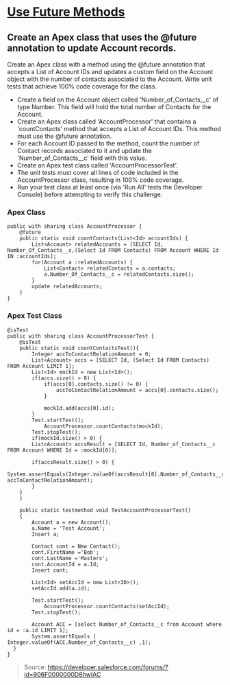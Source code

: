 # [Use Future Methods](https://trailhead.salesforce.com/modules/asynchronous_apex/units/async_apex_future_methods)

## Create an Apex class that uses the @future annotation to update Account records.

Create an Apex class with a method using the @future annotation that accepts a List of Account IDs and updates a custom field on the Account object with the number of contacts associated to the Account. Write unit tests that achieve 100% code coverage for the class.

* Create a field on the Account object called 'Number_of_Contacts__c' of type Number. This field will hold the total number of Contacts for the Account.
* Create an Apex class called 'AccountProcessor' that contains a 'countContacts' method that accepts a List of Account IDs. This method must use the @future annotation.
* For each Account ID passed to the method, count the number of Contact records associated to it and update the 'Number_of_Contacts__c' field with this value.
* Create an Apex test class called 'AccountProcessorTest'.
* The unit tests must cover all lines of code included in the AccountProcessor class, resulting in 100% code coverage.
* Run your test class at least once (via 'Run All' tests the Developer Console) before attempting to verify this challenge.

### Apex Class

```
public with sharing class AccountProcessor {
    @future
    public static void countContacts(List<Id> accountIds) {
        List<Account> relatedAccounts = [SELECT Id, Number_Of_Contacts__c,(Select Id FROM Contacts) FROM Account WHERE Id IN :accountIds];
        for(Account a :relatedAccounts) {
            List<Contact> relatedContacts = a.contacts;
            a.Number_Of_Contacts__c = relatedContacts.size();
        }
        update relatedAccounts;
    }
}
```

### Apex Test Class

```
@isTest
public with sharing class AccountProcessorTest {
    @isTest
    public static void countContactsTest(){
        Integer accToContactRelationAmount = 0;
        List<Account> accs = [SELECT Id, (Select Id FROM Contacts) FROM Account LIMIT 1];
        List<Id> mockId = new List<Id>();
        if(accs.size() > 0) {
            if(accs[0].contacts.size() != 0) {
                accToContactRelationAmount = accs[0].contacts.size();
            }
            
            mockId.add(accs[0].id);
        }
        Test.startTest();
            AccountProcessor.countContacts(mockId);
        Test.stopTest(); 
        if(mockId.size() > 0) {
        List<Account> accsResult = [SELECT Id, Number_of_Contacts__c FROM Account WHERE Id = :mockId[0]];
    
        if(accsResult.size() > 0) {
            System.assertEquals(Integer.valueOf(accsResult[0].Number_of_Contacts__c), accToContactRelationAmount);
        }
    }
    }

    public static testmethod void TestAccountProcessorTest() 
    {
        Account a = new Account();
        a.Name = 'Test Account';
        Insert a;

        Contact cont = New Contact();
        cont.FirstName ='Bob';
        cont.LastName ='Masters';
        cont.AccountId = a.Id;
        Insert cont;
        
        List<Id> setAccId = new List<ID>();
        setAccId.add(a.id);
 
        Test.startTest();
            AccountProcessor.countContacts(setAccId);
        Test.stopTest();
        
        Account ACC = [select Number_of_Contacts__c from Account where id = :a.id LIMIT 1];
        System.assertEquals ( Integer.valueOf(ACC.Number_of_Contacts__c) ,1);
  }
}
``` 

> Source: https://developer.salesforce.com/forums/?id=906F0000000D8hwIAC
